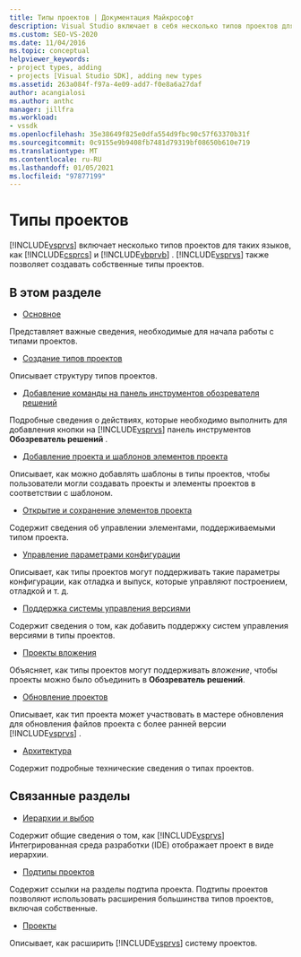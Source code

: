 ```yaml
---
title: Типы проектов | Документация Майкрософт
description: Visual Studio включает в себя несколько типов проектов для таких языков, как Visual C# и Visual Basic. Visual Studio также позволяет создавать собственные типы проектов.
ms.custom: SEO-VS-2020
ms.date: 11/04/2016
ms.topic: conceptual
helpviewer_keywords:
- project types, adding
- projects [Visual Studio SDK], adding new types
ms.assetid: 263a084f-f97a-4e09-add7-f0e8a6a27daf
author: acangialosi
ms.author: anthc
manager: jillfra
ms.workload:
- vssdk
ms.openlocfilehash: 35e38649f825e0dfa554d9fbc90c57f63370b31f
ms.sourcegitcommit: 0c9155e9b9408fb7481d79319bf08650b610e719
ms.translationtype: MT
ms.contentlocale: ru-RU
ms.lasthandoff: 01/05/2021
ms.locfileid: "97877199"
---
```

# <a name="project-types"></a>Типы проектов
[!INCLUDE[vsprvs](../../code-quality/includes/vsprvs_md.md)] включает несколько типов проектов для таких языков, как [!INCLUDE[csprcs](../../data-tools/includes/csprcs_md.md)] и [!INCLUDE[vbprvb](../../code-quality/includes/vbprvb_md.md)] . [!INCLUDE[vsprvs](../../code-quality/includes/vsprvs_md.md)] также позволяет создавать собственные типы проектов.

## <a name="in-this-section"></a>В этом разделе
- [Основное](../../extensibility/internals/project-type-essentials.md)

 Представляет важные сведения, необходимые для начала работы с типами проектов.

- [Создание типов проектов](../../extensibility/internals/creating-project-types.md)

 Описывает структуру типов проектов.

- [Добавление команды на панель инструментов обозревателя решений](../../extensibility/adding-a-command-to-the-solution-explorer-toolbar.md)

 Подробные сведения о действиях, которые необходимо выполнить для добавления кнопки на [!INCLUDE[vsprvs](../../code-quality/includes/vsprvs_md.md)] панель инструментов **Обозреватель решений** .

- [Добавление проекта и шаблонов элементов проекта](../../extensibility/internals/adding-project-and-project-item-templates.md)

 Описывает, как можно добавлять шаблоны в типы проектов, чтобы пользователи могли создавать проекты и элементы проектов в соответствии с шаблоном.

- [Открытие и сохранение элементов проекта](../../extensibility/internals/opening-and-saving-project-items.md)

 Содержит сведения об управлении элементами, поддерживаемыми типом проекта.

- [Управление параметрами конфигурации](../../extensibility/internals/managing-configuration-options.md)

 Описывает, как типы проектов могут поддерживать такие параметры конфигурации, как отладка и выпуск, которые управляют построением, отладкой и т. д.

- [Поддержка системы управления версиями](../../extensibility/internals/supporting-source-control.md)

 Содержит сведения о том, как добавить поддержку систем управления версиями в типы проектов.

- [Проекты вложения](../../extensibility/internals/nesting-projects.md)

 Объясняет, как типы проектов могут поддерживать *вложение*, чтобы проекты можно было объединить в **Обозреватель решений**.

- [Обновление проектов](../../extensibility/internals/upgrading-projects.md)

 Описывает, как тип проекта может участвовать в мастере обновления для обновления файлов проекта с более ранней версии [!INCLUDE[vsprvs](../../code-quality/includes/vsprvs_md.md)] .

- [Архитектура](../../extensibility/internals/project-types-architecture.md)

 Содержит подробные технические сведения о типах проектов.

## <a name="related-sections"></a>Связанные разделы
- [Иерархии и выбор](../../extensibility/internals/hierarchies-and-selection.md)

 Содержит общие сведения о том, как [!INCLUDE[vsprvs](../../code-quality/includes/vsprvs_md.md)] Интегрированная среда разработки (IDE) отображает проект в виде иерархии.

- [Подтипы проектов](../../extensibility/internals/project-subtypes.md)

 Содержит ссылки на разделы подтипа проекта. Подтипы проектов позволяют использовать расширения большинства типов проектов, включая собственные.

- [Проекты](../../extensibility/internals/projects.md)

 Описывает, как расширить [!INCLUDE[vsprvs](../../code-quality/includes/vsprvs_md.md)] систему проектов.
